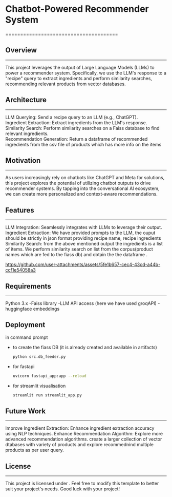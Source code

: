 # Chatbot-Powered Recommender System
======================================
## Overview
------------
This project leverages the output of Large Language Models (LLMs) to power a recommender system. Specifically, we use the LLM's response to a "recipe" query to extract ingredients and perform similarity searches, recommending relevant products from vector databases.
## Architecture
---------------
LLM Querying: Send a recipe query to an LLM (e.g., ChatGPT).\
Ingredient Extraction: Extract ingredients from the LLM's response.\
Similarity Search: Perform similarity searches on a Faiss database to find relevant ingredients.\
Recommendation Generation: Return a dataframe of recommended ingredients from the csv file of products which has more info on the items
## Motivation
------------
As users increasingly rely on chatbots like ChatGPT and Meta for solutions, this project explores the potential of utilizing chatbot outputs to drive recommender systems. By tapping into the conversational AI ecosystem, we can create more personalized and context-aware recommendations.
## Features
------------
LLM Integration: Seamlessly integrates with LLMs to leverage their output.
Ingredient Extraction: We have provided prompts to the LLM, the ouput should be strictly in json format providing recipe name, recipe ingredients
Similarity Search: from the above mentioned output the ingredients is a list of items. We perform similarity search on list from the corpus(product names which are fed to the fiass db) and obtain the the dataframe .

https://github.com/user-attachments/assets/5fe1b657-cec4-43cd-a44b-ccf1e54058a3

## Requirements
---------------
Python 3.x
-Faiss library
-LLM API access (here we have used groqAPI)
-huggingface embeddings
## Deployment
in command prompt
- to create the fiass DB (it is already created and available in artifacts)
  ```bash
  python src.db_feeder.py
  ```
- for fastapi 
  ```bash
  uvicorn fastapi_app:app --reload
  ```
- for streamlit visualisation
  ```bash
  streamlit run streamlit_app.py
  ```
## Future Work
--------------
Improve Ingredient Extraction: Enhance ingredient extraction accuracy using NLP techniques.
Enhance Recommendation Algorithm: Explore more advanced recommendation algorithms.
create a larger collection of vector dtabases with variety of products and explore recommednind multiple products as per user query.

## License
-------
This project is licensed under .
Feel free to modify this template to better suit your project's needs. Good luck with your project!
